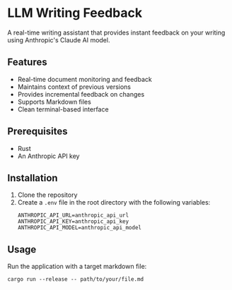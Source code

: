 # LLM Writing Feedback

A real-time writing assistant that provides instant feedback on your writing using Anthropic's Claude AI model.

## Features

- Real-time document monitoring and feedback
- Maintains context of previous versions
- Provides incremental feedback on changes
- Supports Markdown files
- Clean terminal-based interface

## Prerequisites

- Rust
- An Anthropic API key

## Installation

1. Clone the repository
2. Create a `.env` file in the root directory with the following variables:
   ```
   ANTHROPIC_API_URL=anthropic_api_url
   ANTHROPIC_API_KEY=anthropic_api_key
   ANTHROPIC_API_MODEL=anthropic_api_model
   ```

## Usage

Run the application with a target markdown file:
```
cargo run --release -- path/to/your/file.md
```


